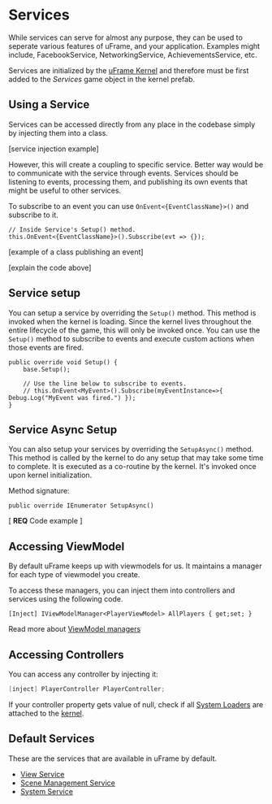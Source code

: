 # Services

While services can serve for almost any purpose, they can be used to seperate various features of uFrame, and your application. Examples might include, FacebookService, NetworkingService, AchievementsService, etc.

Services are initialized by the [uFrame Kernel](uframe-kernel.md) and therefore must be first added to the _Services_ game object in the kernel prefab.

## Using a Service

Services can be accessed directly from any place in the codebase simply by injecting them into a class.

[service injection example]

However, this will create a coupling to specific service. Better way would be to communicate with the service through events. Services should be listening to events, processing them, and publishing its own events that might be useful to other services.

To subscribe to an event you can use `OnEvent<{EventClassName}>()` and subscribe to it.

```
// Inside Service's Setup() method.
this.OnEvent<{EventClassName}>().Subscribe(evt => {});
```

[example of a class publishing an event]

[explain the code above]

## Service setup

You can setup a service by overriding the `Setup()` method. This method is invoked when the kernel is loading. Since the kernel lives throughout the entire lifecycle of the game, this will only be invoked once. You can use the `Setup()` method to subscribe to events and execute custom actions when those events are fired.

```
public override void Setup() {
    base.Setup();

    // Use the line below to subscribe to events.
    // this.OnEvent<MyEvent>().Subscribe(myEventInstance=>{ Debug.Log("MyEvent was fired.") });
}
```

## Service Async Setup

You can also setup your services by overriding the `SetupAsync()` method. This method is called by the kernel to do any setup that may take some time to complete. It is executed as a co-routine by the kernel. It's invoked once upon kernel initialization.

Method signature:

```
public override IEnumerator SetupAsync()
```

[ **REQ** Code example ]


## Accessing ViewModel

By default uFrame keeps up with viewmodels for us. It maintains a manager for each type of viewmodel you create.

To access these managers, you can inject them into controllers and services using the following code.

```
[Inject] IViewModelManager<PlayerViewModel> AllPlayers { get;set; }
```

Read more about [ViewModel managers](viewmodel-manager.md)

## Accessing Controllers

You can access any controller by injecting it:

```csharp
[inject] PlayerController PlayerController;
```

If your controller property gets value of null, check if all [System Loaders](system-loaders.md) are attached to the [kernel](uframe-kernel.md).

## Default Services

These are the services that are available in uFrame by default.

* [View Service](pages/view-service.md)
* [Scene Management Service](pages/scene-management-service.md)
* [System Service](pages/system-service.md)
